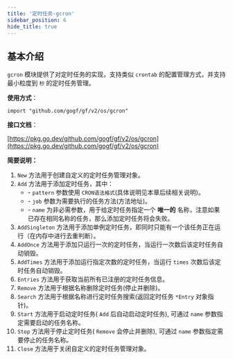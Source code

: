 ```yaml
---
title: '定时任务-gcron'
sidebar_position: 6
hide_title: true
---
```


## 基本介绍

`gcron` 模块提供了对定时任务的实现，支持类似 `crontab` 的配置管理方式，并支持最小粒度到 `秒` 的定时任务管理。

**使用方式**：

```
import "github.com/gogf/gf/v2/os/gcron"
```

**接口文档**：

[https://pkg.go.dev/github.com/gogf/gf/v2/os/gcron](https://pkg.go.dev/github.com/gogf/gf/v2/os/gcron)

**简要说明：**

01. `New` 方法用于创建自定义的定时任务管理对象。
02. `Add` 方法用于添加定时任务，其中：
    - \- `pattern` 参数使用 `CRON语法格式`(具体说明见本章后续相关说明)。
    - \- `job` 参数为需要执行的任务方法(方法地址)。
    - \- `name` 为非必需参数，用于给定时任务指定一个 **唯一的** 名称，注意如果已存在相同名称的任务，那么添加定时任务将会失败。
03. `AddSingleton` 方法用于添加单例定时任务，即同时只能有一个该任务正在运行（在内存中进行去重判断）。
04. `AddOnce` 方法用于添加只运行一次的定时任务，当运行一次数后该定时任务自动销毁。
05. `AddTimes` 方法用于添加运行指定次数的定时任务，当运行 `times` 次数后该定时任务自动销毁。
06. `Entries` 方法用于获取当前所有已注册的定时任务信息。
07. `Remove` 方法用于根据名称删除定时任务(停止并删除)。
08. `Search` 方法用于根据名称进行定时任务搜索(返回定时任务 `*Entry` 对象指针)。
09. `Start` 方法用于启动定时任务( `Add` 后自动启动定时任务), 可通过 `name` 参数指定需要启动的任务名称。
10. `Stop` 方法用于停止定时任务( `Remove` 会停止并删除), 可通过 `name` 参数指定需要停止的任务名称。
11. `Close` 方法用于关闭自定义的定时任务管理对象。

    